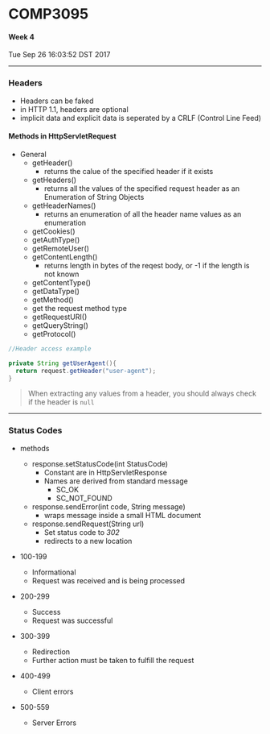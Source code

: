 # COMP3095
#### Week 4
Tue Sep 26 16:03:52 DST 2017

___

### Headers
- Headers can be faked
- in HTTP 1.1, headers are optional
- implicit data and explicit data is seperated by a CRLF (Control Line Feed)

#### Methods in HttpServletRequest
- General
  - getHeader()
    - returns the calue of the specified header if it exists
  - getHeaders()
    - returns all the values of the specified request header as an Enumeration of String Objects
  - getHeaderNames()
    - returns an enumeration of all the header name values as an enumeration
  - getCookies()
  - getAuthType()
  - getRemoteUser()
  - getContentLength()
    - returns length in bytes of the reqest body, or -1 if the length is not known
  - getContentType()
  - getDataType()
  - getMethod()
   - get the request method type
  - getRequestURI()
  - getQueryString()
  - getProtocol()
   
  
```Java
//Header access example

private String getUserAgent(){
  return request.getHeader("user-agent");
}

```
> When extracting any values from a header, you should always check if the header is `null`

___

### Status Codes
- methods
  - response.setStatusCode(int StatusCode)
    - Constant are in HttpServletResponse
    - Names are derived from standard message
  	  - SC_OK
	  - SC_NOT_FOUND
  - response.sendError(int code, String message)
    - wraps message inside a small HTML document
  - response.sendRequest(String url)
    - Set status code to *302*
	- redirects to a new location


- 100-199
  - Informational
  - Request was received and is being processed
- 200-299 
  - Success
  - Request was successful
- 300-399
  - Redirection
  - Further action must be taken to fulfill the request
- 400-499 
  - Client errors
- 500-559
  - Server Errors
